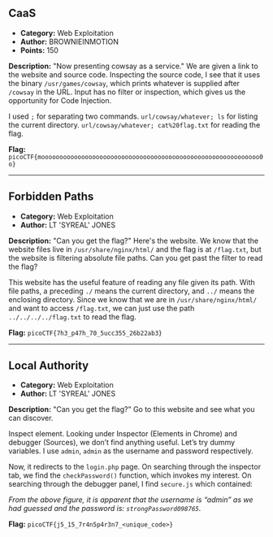 

## CaaS

- **Category:** Web Exploitation
- **Author:** BROWNIEINMOTION
- **Points:** 150

**Description:**
"Now presenting cowsay as a service."
We are given a link to the website and source code. Inspecting the source code, I see that it uses the binary `/usr/games/cowsay`, which prints whatever is supplied after `/cowsay` in the URL. Input has no filter or inspection, which gives us the opportunity for Code Injection.

I used `;` for separating two commands. `url/cowsay/whatever; ls` for listing the current directory. `url/cowsay/whatever; cat%20flag.txt` for reading the flag.

**Flag:** 
`picoCTF{moooooooooooooooooooooooooooooooooooooooooooooooooooooooooooo0o}`

---

## Forbidden Paths

- **Category:** Web Exploitation
- **Author:** LT 'SYREAL' JONES

**Description:**
"Can you get the flag?"
Here's the website. We know that the website files live in `/usr/share/nginx/html/` and the flag is at `/flag.txt`, but the website is filtering absolute file paths. Can you get past the filter to read the flag?

This website has the useful feature of reading any file given its path. With file paths, a preceding `./` means the current directory, and `../` means the enclosing directory. Since we know that we are in `/usr/share/nginx/html/` and want to access `/flag.txt`, we can just use the path `../../../../flag.txt` to read the flag.

**Flag:**
`picoCTF{7h3_p47h_70_5ucc355_26b22ab3}`

---

## Local Authority

- **Category:** Web Exploitation
- **Author:** LT 'SYREAL' JONES

**Description:**
"Can you get the flag?"
Go to this website and see what you can discover.

Inspect element. Looking under Inspector (Elements in Chrome) and debugger (Sources), we don’t find anything useful. Let’s try dummy variables. I use `admin`, `admin` as the username and password respectively.

Now, it redirects to the `login.php` page. On searching through the inspector tab, we find the `checkPassword()` function, which invokes my interest. On searching through the debugger panel, I find `secure.js` which contained:

_From the above figure, it is apparent that the username is “admin” as we had guessed and the password is: `strongPassword098765`._

**Flag:** 
`picoCTF{j5_15_7r4n5p4r3n7_<unique_code>}`

